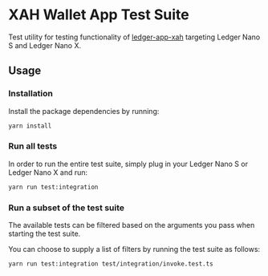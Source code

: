 # XAH Wallet App Test Suite

Test utility for testing functionality of [ledger-app-xah](https://github.com/LedgerHQ/ledger-app-xah) targeting Ledger Nano S and Ledger Nano X.

## Usage

### Installation
Install the package dependencies by running:
```sh
yarn install
```

### Run all tests
In order to run the entire test suite, simply plug in your Ledger Nano S or Ledger Nano X and run:
```sh
yarn run test:integration
```

### Run a subset of the test suite
The available tests can be filtered based on the arguments you pass when starting the test suite.

You can choose to supply a list of filters by running the test suite as follows:
```sh
yarn run test:integration test/integration/invoke.test.ts
```